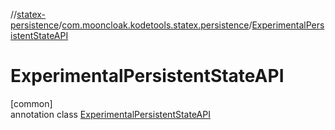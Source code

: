 //[statex-persistence](../../../index.md)/[com.mooncloak.kodetools.statex.persistence](../index.md)/[ExperimentalPersistentStateAPI](index.md)

# ExperimentalPersistentStateAPI

[common]\
annotation class [ExperimentalPersistentStateAPI](index.md)
